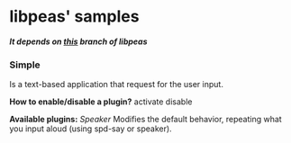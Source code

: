 # libpeas' samples

***It depends on [this](https://github.com/cfoch/libpeas/tree/DeprecateGParameter) branch of libpeas***

### Simple
Is a text-based application that request for the user input.

**How to enable/disable a plugin?**
activate <number>
disable <number>

**Available plugins:**
*Speaker*
Modifies the default behavior, repeating what you input aloud (using spd-say or speaker).
